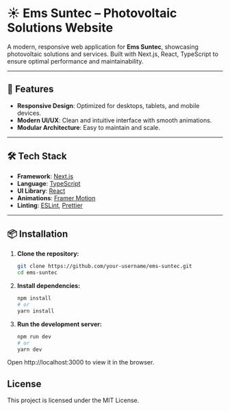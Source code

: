# ☀️ Ems Suntec – Photovoltaic Solutions Website

A modern, responsive web application for **Ems Suntec**, showcasing photovoltaic solutions and services. Built with
Next.js, React, TypeScript to ensure optimal performance and maintainability.

---

## 🚀 Features

- **Responsive Design**: Optimized for desktops, tablets, and mobile devices.
- **Modern UI/UX**: Clean and intuitive interface with smooth animations.
- **Modular Architecture**: Easy to maintain and scale.

---

## 🛠️ Tech Stack

- **Framework**: [Next.js](https://nextjs.org/)
- **Language**: [TypeScript](https://www.typescriptlang.org/)
- **UI Library**: [React](https://reactjs.org/)
- **Animations**: [Framer Motion](https://www.framer.com/motion/)
- **Linting**: [ESLint](https://eslint.org/), [Prettier](https://prettier.io/)

---

## 📦 Installation

1. **Clone the repository:**

   ```bash
   git clone https://github.com/your-username/ems-suntec.git
   cd ems-suntec
   ```

2. **Install dependencies:**

   ```bash
   npm install
   # or
   yarn install
   ```

3. **Run the development server:**

   ```bash
   npm run dev
   # or
   yarn dev
   ```
   
Open http://localhost:3000 to view it in the browser.

## License

This project is licensed under the MIT License.

